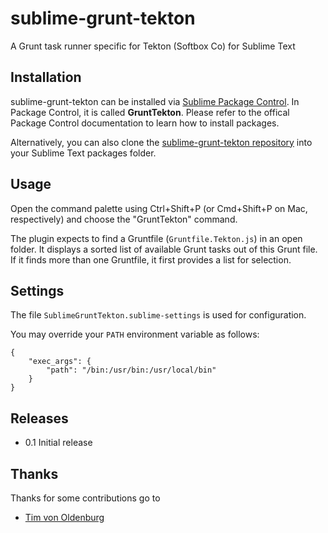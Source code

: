 sublime-grunt-tekton
====================

A Grunt task runner specific for Tekton (Softbox Co) for Sublime Text

## Installation

sublime-grunt-tekton can be installed via [Sublime Package Control](https://sublime.wbond.net/). In Package Control, it is called **GruntTekton**. Please refer to the offical Package Control documentation to learn how to install packages.

Alternatively, you can also clone the [sublime-grunt-tekton repository](https://github.com/cneryjr/sublime-grunt-tekton/) into your Sublime Text packages folder.

## Usage

Open the command palette using Ctrl+Shift+P (or Cmd+Shift+P on Mac, respectively)
and choose the "GruntTekton" command.

The plugin expects to find a Gruntfile (`Gruntfile.Tekton.js`) in an open folder.
It displays a sorted list of available Grunt tasks out of this Grunt file.
If it finds more than one Gruntfile, it first provides a list for selection.

<!--
As of version 0.2, there is also a command to kill running tasks, for example
`watch` tasks. -->

## Settings

The file `SublimeGruntTekton.sublime-settings` is used for configuration.

You may override your `PATH` environment variable as follows:

```
{
    "exec_args": {
        "path": "/bin:/usr/bin:/usr/local/bin"
    }
}
```

## Releases

* 0.1 Initial release

## Thanks

Thanks for some contributions go to

* [Tim von Oldenburg](https://github.com/tvooo)
